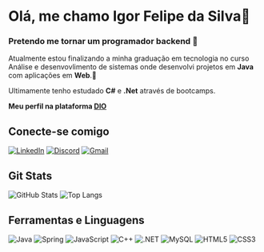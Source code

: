 # Olá, me chamo Igor Felipe da Silva👋
### Pretendo me tornar um programador backend 🚀

Atualmente estou finalizando a minha graduação em tecnologia no curso   
Análise e desenvovlimento de sistemas onde desenvolvi projetos em __Java__ com aplicações em __Web__.👾

Ultimamente tenho estudado __C#__ e __.Net__ através de bootcamps.

__Meu perfil na plataforma [DIO](https://www.dio.me/users/igorf_slv)__

## Conecte-se comigo
[![LinkedIn](https://img.shields.io/badge/LinkedIn-0077B5?style=for-the-badge&logo=linkedin&logoColor=white)](https://www.linkedin.com/in/igorfsdev/)
[![Discord](https://img.shields.io/badge/Discord-7289DA?style=for-the-badge&logo=discord&logoColor=white)](https://discord.com/channels/@itzlaranja/)
[![Gmail](https://img.shields.io/badge/Gmail-333333?style=for-the-badge&logo=gmail&logoColor=red)](mailto:igorf.slv@gmail.com)

## Git Stats
![GitHub Stats](https://github-readme-stats.vercel.app/api?username=igorfslv&theme=transparent&bg_color=000&border_color=30A3DC&show_icons=true&icon_color=30A3DC&title_color=E94D5F&text_color=FFF)
![Top Langs](https://github-readme-stats-git-masterrstaa-rickstaa.vercel.app/api/top-langs/?username=igorfslv&layout=compact&bg_color=000&border_color=30A3DC&title_color=E94D5F&text_color=FFF)

## Ferramentas e Linguagens
![Java](https://img.shields.io/badge/java-%23ED8B00.svg?style=for-the-badge&logo=openjdk&logoColor=white)
![Spring](https://img.shields.io/badge/spring-%236DB33F.svg?style=for-the-badge&logo=spring&logoColor=white)
![JavaScript](https://img.shields.io/badge/JavaScript-F7DF1E?style=for-the-badge&logo=javascript&logoColor=black)
![C++](https://img.shields.io/badge/C%2B%2B-00599C?style=for-the-badge&logo=c%2B%2B&logoColor=white)
![.NET](https://img.shields.io/badge/.NET-5C2D91?style=for-the-badge&logo=.net&logoColor=white)
![MySQL](https://img.shields.io/badge/MySQL-00000F?style=for-the-badge&logo=mysql&logoColor=white)
![HTML5](https://img.shields.io/badge/HTML5-E34F26?style=for-the-badge&logo=html5&logoColor=white)
![CSS3](https://img.shields.io/badge/CSS3-1572B6?style=for-the-badge&logo=css3&logoColor=white)
